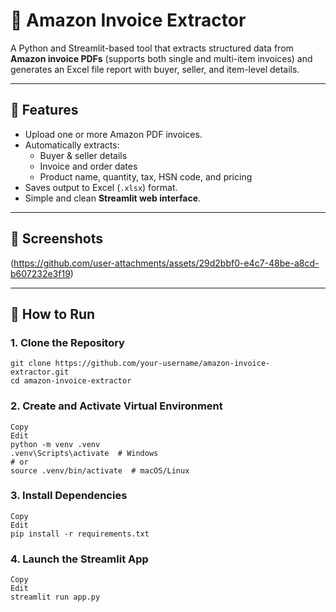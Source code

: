 # 🧾 Amazon Invoice Extractor

A Python and Streamlit-based tool that extracts structured data from **Amazon invoice PDFs** (supports both single and multi-item invoices) and generates an Excel file report with buyer, seller, and item-level details.

---

## 📌 Features

- Upload one or more Amazon PDF invoices.
- Automatically extracts:
  - Buyer & seller details
  - Invoice and order dates
  - Product name, quantity, tax, HSN code, and pricing
- Saves output to Excel (`.xlsx`) format.
- Simple and clean **Streamlit web interface**.

---

## 📸 Screenshots


  (https://github.com/user-attachments/assets/29d2bbf0-e4c7-48be-a8cd-b607232e3f19)  


---

## 🚀 How to Run

### 1. Clone the Repository

```
git clone https://github.com/your-username/amazon-invoice-extractor.git
cd amazon-invoice-extractor
```
### 2. Create and Activate Virtual Environment
```
Copy
Edit
python -m venv .venv
.venv\Scripts\activate  # Windows
# or
source .venv/bin/activate  # macOS/Linux
```
### 3. Install Dependencies
```
Copy
Edit
pip install -r requirements.txt
```
### 4. Launch the Streamlit App
```
Copy
Edit
streamlit run app.py

